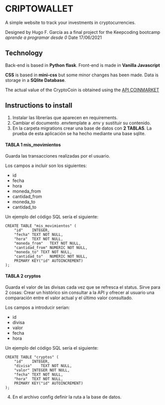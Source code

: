 # CRIPTOWALLET

A simple website to track your investments in cryptocurrencies.

Designed by Hugo F. García as a final project for the Keepcoding bootcamp *aprende a programar desde 0*
Date 17/06/2021

## Technology
Back-end is based in **Python flask**.
Front-end is made in **Vanilla Javascript**

**CSS** is based in **mini-css** but some minor changes has been made.
Data is storage in a **SQlite Database**.

The actual value of the CryptoCoin is obtained using the [API COINMARKET](https://pro-api.coinmarketcap.com)

## Instructions to install

1. Instalar las librerías que aparecen en requirements.
2. Cambiar el documento .envtemplate a .env y sustituir su contenido.
3. En la carpeta migrations crear una base de datos con **2 TABLAS**. La prueba de esta aplicación se ha hecho mediante una base sqlite. 

#### TABLA 1 mis_movimientos
Guarda las transacciones realizadas por el usuario.

Los campos a incluir son los  siguientes:
- id
- fecha
- hora
- moneda_from
- cantidad_from
- moneda_to
- cantidad_to

Un ejemplo del código SQL sería el siguiente:
```
CREATE TABLE "mis_movimientos" (
	"id"	INTEGER,
	"fecha"	TEXT NOT NULL,
	"hora"	TEXT NOT NULL,
	"moneda_from"	TEXT NOT NULL,
	"cantidad_from"	NUMERIC NOT NULL,
	"moneda_to"	TEXT NOT NULL,
	"cantidad_to"	NUMERIC NOT NULL,
	PRIMARY KEY("id" AUTOINCREMENT)
);
``` 

#### TABLA 2 cryptos
Guarda el valor de las divisas cada vez que se refresca el status.
Sirve para 2 cosas: Crear un histórico sin consultar a la API y ofrecer al usuario una comparación
entre el valor actual y el último valor consultado.

Los campos a introducir serían:

- id
- divisa
- valor
- fecha
- hora

Un ejemplo del código SQL sería el siguiente:
```
CREATE TABLE "cryptos" (
	"id"	INTEGER,
	"divisa"	TEXT NOT NULL,
	"valor"	INTEGER NOT NULL,
	"fecha"	TEXT NOT NULL,
	"hora"	TEXT NOT NULL,
	PRIMARY KEY("id" AUTOINCREMENT)
);
```

4. En el archivo config definir la ruta a la base de datos.
